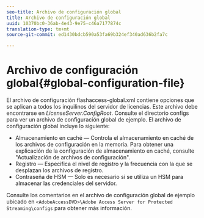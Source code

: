 ```yaml
---
seo-title: Archivo de configuración global
title: Archivo de configuración global
uuid: 10370bc0-36ab-4e43-9e75-c46a7177874c
translation-type: tm+mt
source-git-commit: ed1430bdcb590a53fa69b324ef340ad636b2fa7c

---
```



# Archivo de configuración global{#global-configuration-file}

El archivo de configuración flashaccess-global.xml contiene opciones que se aplican a todos los inquilinos del servidor de licencias. Este archivo debe encontrarse en *LicenseServer.ConfigRoot*. Consulte el directorio configs para ver un archivo de configuración global de ejemplo. El archivo de configuración global incluye lo siguiente:

* Almacenamiento en caché — Controla el almacenamiento en caché de los archivos de configuración en la memoria. Para obtener una explicación de la configuración de almacenamiento en caché, consulte &quot;Actualización de archivos de configuración&quot;.
* Registro — Especifica el nivel de registro y la frecuencia con la que se desplazan los archivos de registro.
* Contraseña de HSM — Solo es necesario si se utiliza un HSM para almacenar las credenciales del servidor.

Consulte los comentarios en el archivo de configuración global de ejemplo ubicado en `<AdobeAccessDVD>\Adobe Access Server for Protected Streaming\configs` para obtener más información.
